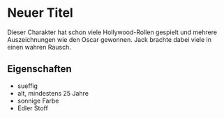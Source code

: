 # Neuer Titel
Dieser Charakter hat schon viele Hollywood-Rollen gespielt und mehrere Auszeichnungen wie den Oscar gewonnen.
Jack brachte dabei viele in einen wahren Rausch.

## Eigenschaften
- sueffig
- alt, mindestens 25 Jahre
- sonnige Farbe
- Edler Stoff


